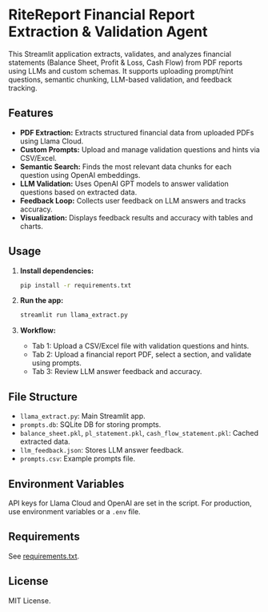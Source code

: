 # RiteReport Financial Report Extraction & Validation Agent

This Streamlit application extracts, validates, and analyzes financial statements (Balance Sheet, Profit & Loss, Cash Flow) from PDF reports using LLMs and custom schemas. It supports uploading prompt/hint questions, semantic chunking, LLM-based validation, and feedback tracking.

## Features

- **PDF Extraction:** Extracts structured financial data from uploaded PDFs using Llama Cloud.
- **Custom Prompts:** Upload and manage validation questions and hints via CSV/Excel.
- **Semantic Search:** Finds the most relevant data chunks for each question using OpenAI embeddings.
- **LLM Validation:** Uses OpenAI GPT models to answer validation questions based on extracted data.
- **Feedback Loop:** Collects user feedback on LLM answers and tracks accuracy.
- **Visualization:** Displays feedback results and accuracy with tables and charts.

## Usage

1. **Install dependencies:**
    ```sh
    pip install -r requirements.txt
    ```

2. **Run the app:**
    ```sh
    streamlit run llama_extract.py
    ```

3. **Workflow:**
    - Tab 1: Upload a CSV/Excel file with validation questions and hints.
    - Tab 2: Upload a financial report PDF, select a section, and validate using prompts.
    - Tab 3: Review LLM answer feedback and accuracy.

## File Structure

- `llama_extract.py`: Main Streamlit app.
- `prompts.db`: SQLite DB for storing prompts.
- `balance_sheet.pkl`, `pl_statement.pkl`, `cash_flow_statement.pkl`: Cached extracted data.
- `llm_feedback.json`: Stores LLM answer feedback.
- `prompts.csv`: Example prompts file.

## Environment Variables

API keys for Llama Cloud and OpenAI are set in the script. For production, use environment variables or a `.env` file.

## Requirements

See [requirements.txt](requirements.txt).

## License

MIT License.